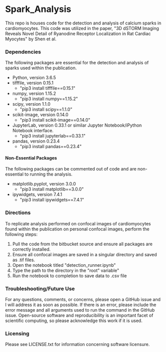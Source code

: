 # Spark_Analysis

This repo is houses code for the detection and analysis of calcium sparks in cardiomyocytes. This code was utilized in the paper, "3D dSTORM Imaging Reveals Novel Detail of Ryanodine Receptor Localization in Rat Cardiac Myocytes" by Shen et al.

### Dependencies

The following packages are essential for the detection and analysis of sparks used within the publication.

- Python, version 3.6.5
- tifffile, version 0.15.1
	- "pip3 install tifffile==0.15.1"
- numpy, version 1.15.2
	- "pip3 install numpy==1.15.2"
- scipy, version 1.1.0
	- "pip3 install scipy==1.1.0"
- scikit-image, version 0.14.0
	- "pip3 install scikit-image==0.14.0"
- JupyterLab, version 0.33.1 or similar Jupyter Notebook/iPython Notebook interface.
	- "pip3 install jupyterlab==0.33.1"
- pandas, version 0.23.4
	- "pip3 install pandas==0.23.4"
	
#### Non-Essential Packages

The following packages can be commented out of code and are non-essential to running the analysis.

- matplotlib.pyplot, version 3.0.0
	- "pip3 install matplotlib==3.0.0"
- ipywidgets, version 7.4.1
	- "pip3 install ipywidgets==7.4.1"

### Directions

To replicate analysis performed on confocal images of cardiomyocytes found within the publication on personal confocal images, perform the following steps:

1. Pull the code from the bitbucket source and ensure all packages are correctly installed.
2. Ensure all confocal images are saved in a singular directory and saved as .tif files.
3. Open the notebook titled "detection_runner.ipynb"
4. Type the path to the directory in the "root" variable"
5. Run the notebook to completion to save data to .csv file

### Troubleshooting/Future Use

For any questions, comments, or concerns, please open a GitHub issue and I will address it as soon as possible.
If there is an error, please include the error message and all arguments used to run the command in the GitHub issue.
Open-source software and reproducibility is an important facet of scientific computing, so please acknowledge this work if it is used.

### Licensing

Please see LICENSE.txt for information concerning software licensure.
